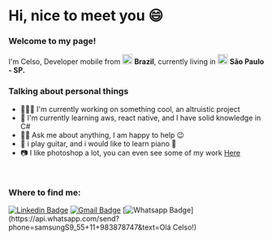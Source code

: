 <h1>Hi, nice to meet you 😄</h1> 

<h3>Welcome to my page!</h3>
<p>I'm Celso, Developer mobile from <img src="https://cdn.countryflags.com/thumbs/brazil/flag-round-250.png" width=20 height=20> <b>Brazil</b>, 
currently living in <img src="https://upload.wikimedia.org/wikipedia/commons/thumb/1/1a/Bras%C3%A3o_do_estado_de_S%C3%A3o_Paulo.svg/1200px-Bras%C3%A3o_do_estado_de_S%C3%A3o_Paulo.svg.png" width=20 height=20> <b>São Paulo - SP.</b></p>

<h3>Talking about personal things</h3>
<ul>
  <li>👨🏻‍💻 I'm currently working on something cool, an altruistic project</li>
  <li>🌱 I'm currently learning aws, react native, and I have solid knowledge in C# </li>
  <li>🧏🏼 Ask me about anything, I am happy to help 😉</li>
  <li>🎸 i play guitar, and i would like to learn piano 🎹</li>
  <li>📷 I like photoshop a lot, you can even see some of my work <a href="https://www.deviantart.com/nearghale">Here</a></li>
</ul>
</br>

<h3>Where to find me:</h3>

  [![Linkedin Badge](https://img.shields.io/badge/-LinkedIn-blue?style=flat-square&logo=Linkedin&logoColor=white&link=https://www.linkedin.com/in/celsoavelinoaraujo/)](https://www.linkedin.com/in/celsoavelinoaraujo/)
   [![Gmail Badge](https://img.shields.io/badge/-Gmail-c14438?style=flat-square&logo=Gmail&logoColor=white&link=mailto:celsodeveloper13@gmail.com&link=mailto:celsodeveloper13@gmail.com)](mailto:celsodeveloper13@gmail.com)
   [![Whatsapp Badge](https://img.shields.io/badge/-Whatsapp-4CA143?style=flat-square&labelColor=4CA143&logo=whatsapp&logoColor=white&link=https://api.whatsapp.com/send?phone=samsungS9_55+11+983878747&text=Hello!)](https://api.whatsapp.com/send?phone=samsungS9_55+11+983878747&text=Olá Celso!)


